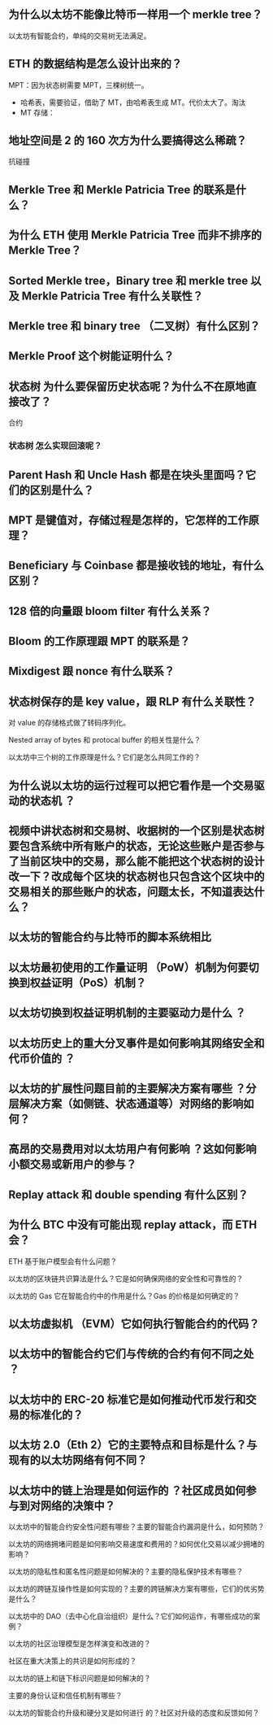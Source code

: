 
## 为什么以太坊不能像比特币一样用一个 merkle tree？
以太坊有智能合约，单纯的交易树无法满足。

## ETH 的数据结构是怎么设计出来的？    
MPT：因为状态树需要 MPT，三棵树统一。
- 哈希表，需要验证，借助了 MT，由哈希表生成 MT。代价太大了。淘汰
- MT 存储：
## 地址空间是 2 的 160 次方为什么要搞得这么稀疏？
抗碰撞

## Merkle Tree 和 Merkle Patricia Tree 的联系是什么？ 


## 为什么 ETH 使用 Merkle Patricia Tree 而非不排序的 Merkle Tree？


## Sorted Merkle tree，Binary tree 和 merkle tree 以及 Merkle Patricia Tree 有什么关联性？


## Merkle tree 和 binary tree （二叉树）有什么区别？


## Merkle Proof 这个树能证明什么？


## 状态树 为什么要保留历史状态呢？为什么不在原地直接改了？
合约


### 状态树 怎么实现回滚呢？


## Parent Hash 和 Uncle Hash 都是在块头里面吗？它们的区别是什么？


## MPT 是键值对，存储过程是怎样的，它怎样的工作原理？


## Beneficiary 与 Coinbase 都是接收钱的地址，有什么区别？


## 128 倍的向量跟 bloom filter 有什么关系？


## Bloom 的工作原理跟 MPT 的联系是？


## Mixdigest 跟 nonce 有什么联系？



## 状态树保存的是 key value，跟 RLP 有什么关联性？
对 value 的存储格式做了转码序列化。



Nested array of bytes 和  protocal buffer 的相关性是什么？

以太坊中三个树的工作原理是什么？它们是怎么共同工作的？

## 为什么说以太坊的运行过程可以把它看作是一个交易驱动的状态机 ？


## 视频中讲状态树和交易树、收据树的一个区别是状态树要包含系统中所有账户的状态，无论这些账户是否参与了当前区块中的交易，那么能不能把这个状态树的设计改一下？改成每个区块的状态树也只包含这个区块中的交易相关的那些账户的状态，问题太长，不知道表达什么？

## 以太坊的智能合约与比特币的脚本系统相比

## 以太坊最初使用的工作量证明 （PoW）机制为何要切换到权益证明（PoS）机制？

## 以太坊切换到权益证明机制的主要驱动力是什么 ？


## 以太坊历史上的重大分叉事件是如何影响其网络安全和代币价值的 ？


## 以太坊的扩展性问题目前的主要解决方案有哪些 ？分层解决方案（如侧链、状态通道等）对网络的影响如何？


## 高昂的交易费用对以太坊用户有何影响 ？这如何影响小额交易或新用户的参与？




## Replay attack 和 double spending 有什么区别？


## 为什么 BTC 中没有可能出现 replay attack，而 ETH 会？


ETH 基于账户模型会有什么问题？

以太坊的区块链共识算法是什么？它是如何确保网络的安全性和可靠性的？

以太坊的 Gas 它在智能合约中的作用是什么？Gas 的价格是如何确定的？

## 以太坊虚拟机 （EVM）它如何执行智能合约的代码？

## 以太坊中的智能合约它们与传统的合约有何不同之处 ？


## 以太坊中的 ERC-20 标准它是如何推动代币发行和交易的标准化的？


## 以太坊 2.0（Eth 2）它的主要特点和目标是什么？与现有的以太坊网络有何不同？


## 以太坊中的链上治理是如何运作的 ？社区成员如何参与到对网络的决策中？

以太坊中的智能合约安全性问题有哪些？主要的智能合约漏洞是什么，如何预防？

以太坊的网络拥堵问题是如何影响交易速度和费用的？如何优化交易以减少拥堵的影响？


以太坊的隐私性和匿名性问题是如何解决的？主要的隐私保护技术有哪些？

以太坊的跨链互操作性是如何实现的？主要的跨链解决方案有哪些，它们的优劣势是什么？

以太坊中的 DAO（去中心化自治组织）是什么？它们如何运作，有哪些成功的案例？

以太坊的社区治理模型是怎样演变和改进的？

社区在重大决策上的共识是如何形成的？

以太坊的链上和链下标识问题是如何解决的？

主要的身份认证和信任机制有哪些？

以太坊的智能合约升级和硬分叉是如何进行
的？社区对升级的态度和反馈如何？